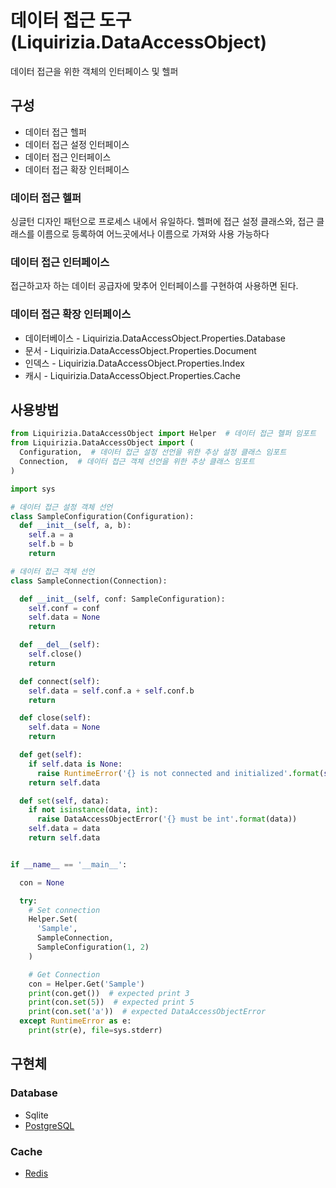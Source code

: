 # 데이터 접근 도구(Liquirizia.DataAccessObject)

데이터 접근을 위한 객체의 인터페이스 및 헬퍼

## 구성

- 데이터 접근 헬퍼
- 데이터 접근 설정 인터페이스
- 데이터 접근 인터페이스
- 데이터 접근 확장 인터페이스

### 데이터 접근 헬퍼

싱글턴 디자인 패턴으로 프로세스 내에서 유일하다. 헬퍼에 접근 설정 클래스와, 접근 클래스를 이름으로 등록하여 어느곳에서나 이름으로 가져와 사용 가능하다

### 데이터 접근 인터페이스

접근하고자 하는 데이터 공급자에 맞추어 인터페이스를 구현하여 사용하면 된다.

### 데이터 접근 확장 인터페이스

- 데이터베이스 - Liquirizia.DataAccessObject.Properties.Database
- 문서 - Liquirizia.DataAccessObject.Properties.Document
- 인덱스 - Liquirizia.DataAccessObject.Properties.Index
- 캐시 - Liquirizia.DataAccessObject.Properties.Cache

## 사용방법

```python
from Liquirizia.DataAccessObject import Helper  # 데이터 접근 헬퍼 임포트
from Liquirizia.DataAccessObject import (
  Configuration,  # 데이터 접근 설정 선언을 위한 추상 설정 클래스 임포트
  Connection,  # 데이터 접근 객체 선언을 위한 추상 클래스 임포트
)

import sys

# 데이터 접근 설정 객체 선언
class SampleConfiguration(Configuration):
  def __init__(self, a, b):
    self.a = a
    self.b = b
    return

# 데이터 접근 객체 선언
class SampleConnection(Connection):

  def __init__(self, conf: SampleConfiguration):
    self.conf = conf
    self.data = None
    return

  def __del__(self):
    self.close()
    return

  def connect(self):
    self.data = self.conf.a + self.conf.b
    return

  def close(self):
    self.data = None
    return

  def get(self):
    if self.data is None:
      raise RuntimeError('{} is not connected and initialized'.format(self.__class__.__name__))
    return self.data

  def set(self, data):
    if not isinstance(data, int):
      raise DataAccessObjectError('{} must be int'.format(data))
    self.data = data
    return self.data


if __name__ == '__main__':

  con = None

  try:
    # Set connection
    Helper.Set(
      'Sample',
      SampleConnection,
      SampleConfiguration(1, 2)
    )

    # Get Connection
    con = Helper.Get('Sample')
    print(con.get())  # expected print 3
    print(con.set(5))  # expected print 5
    print(con.set('a'))  # expected DataAccessObjectError
  except RuntimeError as e:
    print(str(e), file=sys.stderr)
```

## 구현체

### Database

- Sqlite
- [PostgreSQL](https://github.com/yong5eon/Liquirizia.DataAccessObject.Implements.PostgreSQL)

### Cache

- [Redis](https://github.com/yong5eon/Liquirizia.DataAccessObject.Implements.Redis)
